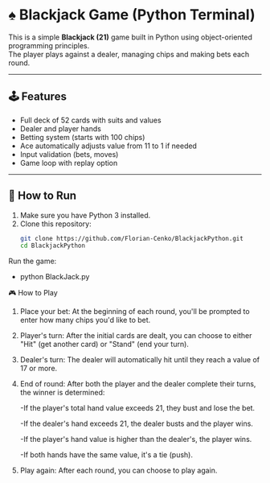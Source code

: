 # ♠️ Blackjack Game (Python Terminal)

This is a simple **Blackjack (21)** game built in Python using object-oriented programming principles.  
The player plays against a dealer, managing chips and making bets each round.

---

## 🕹 Features

- Full deck of 52 cards with suits and values
- Dealer and player hands
- Betting system (starts with 100 chips)
- Ace automatically adjusts value from 11 to 1 if needed
- Input validation (bets, moves)
- Game loop with replay option

---

## 🚀 How to Run

1. Make sure you have Python 3 installed.
2. Clone this repository:
   ```bash
   git clone https://github.com/Florian-Cenko/BlackjackPython.git
   cd BlackjackPython

Run the game:
   - python BlackJack.py


🎮 How to Play
1. Place your bet: At the beginning of each round, you'll be prompted to enter how many chips you'd like to bet.

2. Player's turn: After the initial cards are dealt, you can choose to either "Hit" (get another card) or "Stand" (end your turn).

3. Dealer's turn: The dealer will automatically hit until they reach a value of 17 or more.

4. End of round: After both the player and the dealer complete their turns, the winner is determined:

   -If the player's total hand value exceeds 21, they bust and lose the bet.

   -If the dealer's hand exceeds 21, the dealer busts and the player wins.

   -If the player's hand value is higher than the dealer's, the player wins.

   -If both hands have the same value, it's a tie (push).

5. Play again: After each round, you can choose to play again.


